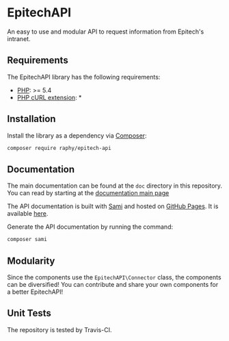 # EpitechAPI
An easy to use and modular API to request information from Epitech's intranet.

## Requirements
The EpitechAPI library has the following requirements:
* [PHP](http://www.php.net/): >= 5.4
* [PHP cURL extension](http://php.net/manual/fr/book.curl.php/): *

## Installation
Install the library as a dependency via [Composer](https://getcomposer.org/):
``` sh
composer require raphy/epitech-api
```

## Documentation
The main documentation can be found at the `doc` directory in this repository.
You can read by starting at the [documentation main page](doc/index.md)

The API documentation is built with [Sami](https://github.com/FriendsOfPHP/Sami) and hosted on [GitHub Pages](https://pages.github.com/). It is available [here](http://raphy.github.io/epitech-api/master/).

Generate the API documentation by running the command:
``` sh
composer sami
```

## Modularity
Since the components use the `EpitechAPI\Connector` class, the components can be diversified!
You can contribute and share your own components for a better EpitechAPI!

## Unit Tests
The repository is tested by Travis-CI.
